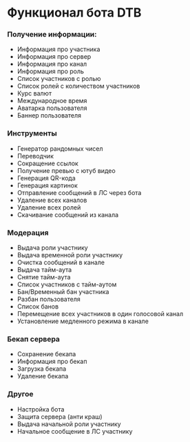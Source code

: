 # Функционал бота DTB
### Получение информации:
+ Информация про участника
+ Информация про сервер
+ Информация про канал
+ Информация про роль
+ Список участников с ролью
+ Список ролей с количеством участников
+ Курс валют
+ Международное время
+ Аватарка пользователя
+ Баннер пользователя

### Инструменты
+ Генератор рандомных чисел
+ Переводчик
+ Сокращение ссылок
+ Получение превью с ютуб видео
+ Генерация QR-кода
+ Генерация картинок
+ Отправление сообщений в ЛС через бота
+ Удаление всех каналов
+ Удаление всех ролей
+ Скачивание сообщений из канала
 
### Модерация
+ Выдача роли участнику
+ Выдача временной роли участнику
+ Очистка сообщений в канале
+ Выдача тайм-аута
+ Снятие тайм-аута
+ Список участников с тайм-аутом
+ Бан/Временный бан участника
+ Разбан пользователя
+ Список банов
+ Перемещение всех участников в один голосовой канал
+ Установление медленного режима в канале

### Бекап сервера
+ Сохранение бекапа
+ Информация про бекап
+ Загрузка бекапа
+ Удаление бекапа

### Другое
+ Настройка бота
+ Защита сервера (анти краш)
+ Выдача начальной роли участнику
+ Начальное сообщение в ЛС участнику
